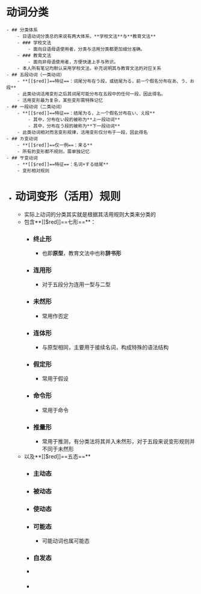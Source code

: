 # 动词分类
	- ## 分类体系
		- 日语动词分类总的来说有两大体系，**学校文法**与**教育文法**
		- ### 学校文法
			- 面向日语母语使用者，分类与活用分类都更加细分准确。
		- ### 教育文法
			- 面向非母语使用者，方便快速上手与熟识。
		- 本人所有笔记均默认采用学校文法，补充说明其与教育文法的对应关系
	- ## 五段动词（一类动词）
		- **[[$red]]==特征==：词尾分布在う段，或结尾为る，前一个假名分布在あ、う、お段**
		- 此类动词活用变形之后其词尾可能分布在五段中的任何一段，因此得名。
		- 活用变形最为复杂，某些变形需特殊记忆
	- ## 一段动词（二类动词）
		- **[[$red]]==特征==：结尾为る，上一个假名分布在い、え段**
			- 其中，分布在い段的被称为**上一段动词**
			- 其中，分布在う段的被称为**下一段动词**
		- 此类动词相对而言变形规律，活用变形仅分布于一段，因此得名
	- ## カ变动词
		- **[[$red]]==仅一例==：来る**
		- 所有的变形都不规则，需单独记忆
	- ## サ变动词
		- **[[$red]]==特征==：名词+する结尾**
		- 变形相对规则
- # 动词变形（活用）规则
	- 实际上动词的分类其实就是根据其活用规则大类来分类的
	- 包含**[[$red]]==七形==**：
		- ### 终止形
			- 也即**原型**，教育文法中也称**辞书形**
		- ### 连用形
			- 对于五段分为连用一型与二型
		- ### 未然形
			- 常用作否定
		- ### 连体形
			- 与原型相同，主要用于接续名词，构成特殊的语法结构
		- ### 假定形
			- 常用于假设
		- ### 命令形
			- 常用于命令
		- ### 推量形
			- 常用于推测，有分类法将其并入未然形，对于五段来说变形规则并不同于未然形
	- 以及**[[$red]]==五态==**
		- ### 主动态
		- ### 被动态
		- ### 使动态
		- ### 可能态
			- 可能动词也属可能态
		- ### 自发态
		-
		- ###